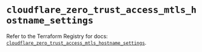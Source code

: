 # `cloudflare_zero_trust_access_mtls_hostname_settings`

Refer to the Terraform Registry for docs: [`cloudflare_zero_trust_access_mtls_hostname_settings`](https://registry.terraform.io/providers/cloudflare/cloudflare/5.9.0/docs/resources/zero_trust_access_mtls_hostname_settings).
